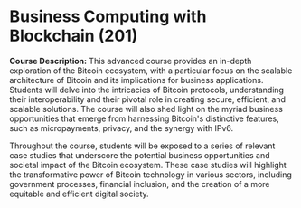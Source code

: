# Business Computing with Blockchain (201)

**Course Description:** This advanced course provides an in-depth exploration of the Bitcoin ecosystem, with a particular focus on the scalable architecture of Bitcoin and its implications for business applications. Students will delve into the intricacies of Bitcoin protocols, understanding their interoperability and their pivotal role in creating secure, efficient, and scalable solutions. The course will also shed light on the myriad business opportunities that emerge from harnessing Bitcoin's distinctive features, such as micropayments, privacy, and the synergy with IPv6.

Throughout the course, students will be exposed to a series of relevant case studies that underscore the potential business opportunities and societal impact of the Bitcoin ecosystem. These case studies will highlight the transformative power of Bitcoin technology in various sectors, including government processes, financial inclusion, and the creation of a more equitable and efficient digital society.
